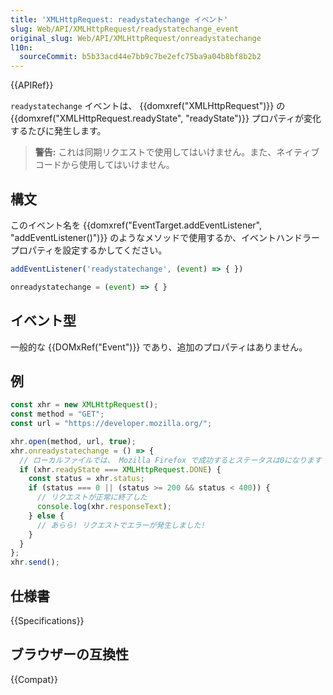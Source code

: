 ```yaml
---
title: 'XMLHttpRequest: readystatechange イベント'
slug: Web/API/XMLHttpRequest/readystatechange_event
original_slug: Web/API/XMLHttpRequest/onreadystatechange
l10n:
  sourceCommit: b5b33acd44e7bb9c7be2efc75ba9a04b8bf8b2b2
---
```


{{APIRef}}

`readystatechange` イベントは、 {{domxref("XMLHttpRequest")}} の {{domxref("XMLHttpRequest.readyState", "readyState")}} プロパティが変化するたびに発生します。

> **警告:** これは同期リクエストで使用してはいけません。また、ネイティブコードから使用してはいけません。

## 構文

このイベント名を {{domxref("EventTarget.addEventListener", "addEventListener()")}} のようなメソッドで使用するか、イベントハンドラープロパティを設定するかしてください。

```js
addEventListener('readystatechange', (event) => { })

onreadystatechange = (event) => { }
```

## イベント型

一般的な {{DOMxRef("Event")}} であり、追加のプロパティはありません。

## 例

```js
const xhr = new XMLHttpRequest();
const method = "GET";
const url = "https://developer.mozilla.org/";

xhr.open(method, url, true);
xhr.onreadystatechange = () => {
  // ローカルファイルでは、 Mozilla Firefox で成功するとステータスは0になります
  if (xhr.readyState === XMLHttpRequest.DONE) {
    const status = xhr.status;
    if (status === 0 || (status >= 200 && status < 400)) {
      // リクエストが正常に終了した
      console.log(xhr.responseText);
    } else {
      // あらら! リクエストでエラーが発生しました!
    }
  }
};
xhr.send();
```

## 仕様書

{{Specifications}}

## ブラウザーの互換性

{{Compat}}
